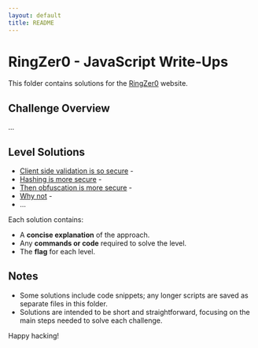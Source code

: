 ```yaml
---
layout: default
title: README
---
```


# RingZer0 - JavaScript Write-Ups

This folder contains solutions for the [RingZer0](https://ringzer0ctf.com/) website. 

## Challenge Overview
...

## Level Solutions
- [Client side validation is so secure](./Client_side_validation_is_so_secure.md) - 
- [Hashing is more secure](./Hashing_is_more_secure.md) - 
- [Then obfuscation is more secure](./Then_obfuscation_is_more_secure.md) - 
- [Why not](./Why_not.md) - 
- ...

Each solution contains:
- A **concise explanation** of the approach.
- Any **commands or code** required to solve the level.
- The **flag** for each level.

## Notes
- Some solutions include code snippets; any longer scripts are saved as separate files in this folder.
- Solutions are intended to be short and straightforward, focusing on the main steps needed to solve each challenge.
  
Happy hacking!
